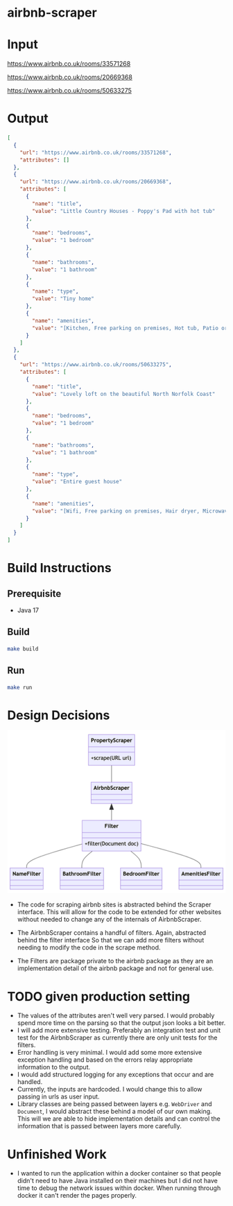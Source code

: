 # airbnb-scraper

# Input
https://www.airbnb.co.uk/rooms/33571268

https://www.airbnb.co.uk/rooms/20669368

https://www.airbnb.co.uk/rooms/50633275

# Output
```json
[
  {
    "url": "https://www.airbnb.co.uk/rooms/33571268",
    "attributes": []
  },
  {
    "url": "https://www.airbnb.co.uk/rooms/20669368",
    "attributes": [
      {
        "name": "title",
        "value": "Little Country Houses - Poppy's Pad with hot tub"
      },
      {
        "name": "bedrooms",
        "value": "1 bedroom"
      },
      {
        "name": "bathrooms",
        "value": "1 bathroom"
      },
      {
        "name": "type",
        "value": "Tiny home"
      },
      {
        "name": "amenities",
        "value": "[Kitchen, Free parking on premises, Hot tub, Patio or balcony, Indoor fireplace, Refrigerator, Long-term stays allowed, Unavailable: Carbon monoxide alarm Carbon monoxide alarm]"
      }
    ]
  },
  {
    "url": "https://www.airbnb.co.uk/rooms/50633275",
    "attributes": [
      {
        "name": "title",
        "value": "Lovely loft on the beautiful North Norfolk Coast"
      },
      {
        "name": "bedrooms",
        "value": "1 bedroom"
      },
      {
        "name": "bathrooms",
        "value": "1 bathroom"
      },
      {
        "name": "type",
        "value": "Entire guest house"
      },
      {
        "name": "amenities",
        "value": "[Wifi, Free parking on premises, Hair dryer, Microwave]"
      }
    ]
  }
]
```

# Build Instructions

## Prerequisite
* Java 17

## Build
```bash
make build
```

## Run
```bash
make run
```

# Design Decisions
![](class_diagram.png)

* The code for scraping airbnb sites is abstracted behind the Scraper interface. 
This will allow for the code to be extended for other websites without needed to change any
of the internals of AirbnbScraper.

* The AirbnbScraper contains a handful of filters. Again, abstracted behind the filter interface 
So that we can add more filters without needing to modify the code in the scrape method.

* The Filters are package private to the airbnb package as they are an implementation detail of the 
airbnb package and not for general use. 

# TODO given production setting
* The values of the attributes aren't well very parsed. I would probably spend more time on the parsing so that the output json looks a bit better.  
* I will add more extensive testing. Preferably an integration test and unit test for the AirbnbScraper as currently there are only unit tests for the filters.
* Error handling is very minimal. I would add some more extensive exception handling and based on the errors
relay appropriate information to the output.
* I would add structured logging for any exceptions that occur and are handled.
* Currently, the inputs are hardcoded. I would change this to allow passing in urls as user input.
* Library classes are being passed between layers e.g. `WebDriver` and `Document`, I would abstract these 
behind a model of our own making. This will we are able to hide implementation details and can control the information that
is passed between layers more carefully. 

# Unfinished Work
* I wanted to run the application within a docker container so that people didn't need to have Java
installed on their machines but I did not have time to debug the network issues within docker. When running 
through docker it can't render the pages properly. 

